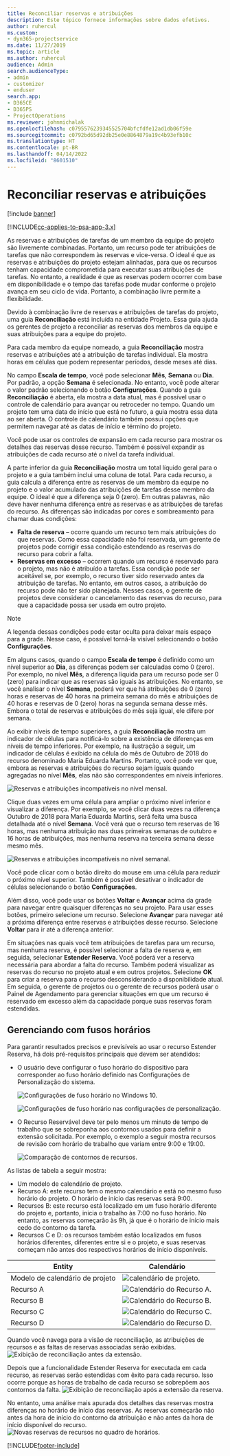 ```yaml
---
title: Reconciliar reservas e atribuições
description: Este tópico fornece informações sobre dados efetivos.
author: ruhercul
ms.custom:
- dyn365-projectservice
ms.date: 11/27/2019
ms.topic: article
ms.author: ruhercul
audience: Admin
search.audienceType:
- admin
- customizer
- enduser
search.app:
- D365CE
- D365PS
- ProjectOperations
ms.reviewer: johnmichalak
ms.openlocfilehash: c0795576239345525704bfcfdfe12ad1db06f59e
ms.sourcegitcommit: c0792bd65d92db25e0e8864879a19c4b93efb10c
ms.translationtype: HT
ms.contentlocale: pt-BR
ms.lasthandoff: 04/14/2022
ms.locfileid: "8601510"
---
```

# <a name="reconcile-bookings-and-assignments"></a>Reconciliar reservas e atribuições

[!include [banner](../includes/psa-now-project-operations.md)]

[!INCLUDE[cc-applies-to-psa-app-3.x](../includes/cc-applies-to-psa-app-3x.md)]

As reservas e atribuições de tarefas de um membro da equipe do projeto são livremente combinadas. Portanto, um recurso pode ter atribuições de tarefas que não correspondem às reservas e vice-versa. O ideal é que as reservas e atribuições do projeto estejam alinhadas, para que os recursos tenham capacidade comprometida para executar suas atribuições de tarefas. No entanto, a realidade é que as reservas podem ocorrer com base em disponibilidade e o tempo das tarefas pode mudar conforme o projeto avança em seu ciclo de vida. Portanto, a combinação livre permite a flexibilidade.

Devido à combinação livre de reservas e atribuições de tarefas do projeto, uma guia **Reconciliação** está incluída na entidade Projeto. Essa guia ajuda os gerentes de projeto a reconciliar as reservas dos membros da equipe e suas atribuições para a equipe do projeto.

Para cada membro da equipe nomeado, a guia **Reconciliação** mostra reservas e atribuições até a atribuição de tarefas individual. Ela mostra horas em células que podem representar períodos, desde meses até dias.

No campo **Escala de tempo**, você pode selecionar **Mês**, **Semana** ou **Dia**. Por padrão, a opção **Semana** é selecionada. No entanto, você pode alterar o valor padrão selecionando o botão **Configurações**. Quando a guia **Reconciliação** é aberta, ela mostra a data atual, mas é possível usar o controle de calendário para avançar ou retroceder no tempo. Quando um projeto tem uma data de início que está no futuro, a guia mostra essa data ao ser aberta. O controle de calendário também possui opções que permitem navegar até as datas de início e término do projeto.

Você pode usar os controles de expansão em cada recurso para mostrar os detalhes das reservas desse recurso. Também é possível expandir as atribuições de cada recurso até o nível da tarefa individual.

A parte inferior da guia **Reconciliação** mostra um total líquido geral para o projeto e a guia também inclui uma coluna de total. Para cada recurso, a guia calcula a diferença entre as reservas de um membro da equipe no projeto e o valor acumulado das atribuições de tarefas desse membro da equipe. O ideal é que a diferença seja 0 (zero). Em outras palavras, não deve haver nenhuma diferença entre as reservas e as atribuições de tarefas do recurso. As diferenças são indicadas por cores e sombreamento para chamar duas condições:

- **Falta de reserva** – ocorre quando um recurso tem mais atribuições do que reservas. Como essa capacidade não foi reservada, um gerente de projetos pode corrigir essa condição estendendo as reservas do recurso para cobrir a falta.
- **Reservas em excesso** – ocorrem quando um recurso é reservado para o projeto, mas não é atribuído a tarefas. Essa condição pode ser aceitável se, por exemplo, o recurso tiver sido reservado antes da atribuição de tarefas. No entanto, em outros casos, a atribuição do recurso pode não ter sido planejada. Nesses casos, o gerente de projetos deve considerar o cancelamento das reservas do recurso, para que a capacidade possa ser usada em outro projeto.

> [!NOTE]
> A legenda dessas condições pode estar oculta para deixar mais espaço para a grade. Nesse caso, é possível torná-la visível selecionando o botão **Configurações**.

Em alguns casos, quando o campo **Escala de tempo** é definido como um nível superior ao **Dia**, as diferenças podem ser calculadas como 0 (zero). Por exemplo, no nível **Mês**, a diferença líquida para um recurso pode ser 0 (zero) para indicar que as reservas são iguais às atribuições. No entanto, se você analisar o nível **Semana**, poderá ver que há atribuições de 0 (zero) horas e reservas de 40 horas na primeira semana do mês e atribuições de 40 horas e reservas de 0 (zero) horas na segunda semana desse mês. Embora o total de reservas e atribuições do mês seja igual, ele difere por semana.

Ao exibir níveis de tempo superiores, a guia **Reconciliação** mostra um indicador de células para notificá-lo sobre a existência de diferenças em níveis de tempo inferiores. Por exemplo, na ilustração a seguir, um indicador de células é exibido na célula do mês de Outubro de 2018 do recurso denominado Maria Eduarda Martins. Portanto, você pode ver que, embora as reservas e atribuições do recurso sejam iguais quando agregadas no nível **Mês**, elas não são correspondentes em níveis inferiores.

![Reservas e atribuições incompatíveis no nível mensal.](media/reconcile-assignments-01.JPG)

Clique duas vezes em uma célula para ampliar o próximo nível inferior e visualizar a diferença. Por exemplo, se você clicar duas vezes na diferença Outubro de 2018 para Maria Eduarda Martins, será feita uma busca detalhada até o nível **Semana**. Você verá que o recurso tem reservas de 16 horas, mas nenhuma atribuição nas duas primeiras semanas de outubro e 16 horas de atribuições, mas nenhuma reserva na terceira semana desse mesmo mês.

![Reservas e atribuições incompatíveis no nível semanal.](media/reconcile-assignments-02.JPG)

Você pode clicar com o botão direito do mouse em uma célula para reduzir o próximo nível superior. Também é possível desativar o indicador de células selecionando o botão **Configurações**. 

Além disso, você pode usar os botões **Voltar** e **Avançar** acima da grade para navegar entre quaisquer diferenças no seu projeto. Para usar esses botões, primeiro selecione um recurso. Selecione **Avançar** para navegar até a próxima diferença entre reservas e atribuições desse recurso. Selecione **Voltar** para ir até a diferença anterior.

Em situações nas quais você tem atribuições de tarefas para um recurso, mas nenhuma reserva, é possível selecionar a falta de reserva e, em seguida, selecionar **Estender Reserva**. Você poderá ver a reserva necessária para abordar a falta do recurso. Também poderá visualizar as reservas do recurso no projeto atual e em outros projetos. Selecione **OK** para criar a reserva para o recurso desconsiderando a disponibilidade atual. Em seguida, o gerente de projetos ou o gerente de recursos poderá usar o Painel de Agendamento para gerenciar situações em que um recurso é reservado em excesso além da capacidade porque suas reservas foram estendidas.

## <a name="managing-with-time-zones"></a>Gerenciando com fusos horários
Para garantir resultados precisos e previsíveis ao usar o recurso Estender Reserva, há dois pré-requisitos principais que devem ser atendidos:  

- O usuário deve configurar o fuso horário do dispositivo para corresponder ao fuso horário definido nas Configurações de Personalização do sistema.
 
  ![Configurações de fuso horário no Windows 10.](media/reconcile-assignments-03.png)

  ![Configurações de fuso horário nas configurações de personalização.](media/reconcile-assignments-04.png)
 
- O Recurso Reservável deve ter pelo menos um minuto de tempo de trabalho que se sobreponha aos contornos usados para definir a extensão solicitada. Por exemplo, o exemplo a seguir mostra recursos de revisão com horário de trabalho que variam entre 9:00 e 19:00. 

  ![Comparação de contornos de recursos.](media/reconcile-assignments-05.png)

As listas de tabela a seguir mostra:

- Um modelo de calendário de projeto.
- Recurso A: este recurso tem o mesmo calendário e está no mesmo fuso horário do projeto. O horário de início das reservas será 9:00.
- Recursos B: este recurso está localizado em um fuso horário diferente do projeto e, portanto, inicia o trabalho às 7:00 no fuso horário. No entanto, as reservas começarão às 9h, já que é o horário de início mais cedo do contorno da tarefa.
- Recursos C e D: os recursos também estão localizados em fusos horários diferentes, diferentes entre si e o projeto, e suas reservas começam não antes dos respectivos horários de início disponíveis.

|Entity  |Calendário  |
|-|-|
|Modelo de calendário de projeto   | ![calendário de projeto.](media/reconcile-assignments-06.png) |
|Recurso A  | ![Calendário do Recurso A.](media/reconcile-assignments-06.png) |
|Recurso B  |  ![Calendário do Recurso B.](media/reconcile-assignments-07.png) |
|Recurso C  |  ![Calendário do Recurso C.](media/reconcile-assignments-08.png) |
|Recurso D  | ![Calendário do Recurso D.](media/reconcile-assignments-09.png)  |
 
Quando você navega para a visão de reconciliação, as atribuições de recursos e as faltas de reservas associadas serão exibidas.
 ![Exibição de reconciliação antes da extensão.](media/reconcile-assignments-10.png)

Depois que a funcionalidade Estender Reserva for executada em cada recurso, as reservas serão estendidas com êxito para cada recurso. Isso ocorre porque as horas de trabalho de cada recurso se sobrepõem aos contornos da falta.
 ![Exibição de reconciliação após a extensão da reserva.](media/reconcile-assignments-11.png) 

No entanto, uma análise mais apurada dos detalhes das reservas mostra diferenças no horário de início das reservas. As reservas começarão não antes da hora de início do contorno da atribuição e não antes da hora de início disponível do recurso.
 ![Novas reservas de recursos no quadro de horários.](media/reconcile-assignments-12.png)


[!INCLUDE[footer-include](../includes/footer-banner.md)]
